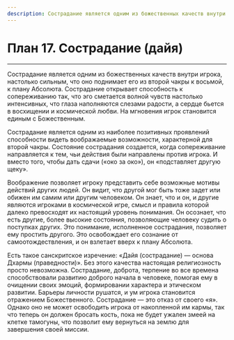 ```yaml
---
description: Сострадание является одним из божественных качеств внутри игрока, настолько сильным, что оно поднимает его из второй чакры к восьмой, к плану Абсолюта.
---
```

# План 17. Сострадание (дайя)


---
Сострадание является одним из божественных качеств внутри игрока, настолько сильным, что оно поднимает его из второй чакры к восьмой, к плану Абсолюта. Сострадание открывает способность к сопереживанию так, что эго сметается волной чувств настолько интенсивных, что глаза наполняются слезами радости, а сердце бьется в восхищении и космической любви. На мгновения игрок становится единым с Божественным. 

Сострадание является одним из наиболее позитивных проявлений способности видеть воображаемые возможности, характерной для второй чакры. Состояние сострадания создается, когда сопереживание направляется к тем, чьи действия были направлены против игрока. И вместо того, чтобы дать сдачи («око за око»), он «подставляет другую щеку». 

Воображение позволяет игроку представить себе возможные мотивы действий других людей. Он видит, что другой мог быть тоже задет или обижен им самим или другим человеком. Он знает, что и он, и другие являются игроками в космической игре, смысл и правила которой далеко превосходят их настоящий уровень понимания. Он осознает, что есть другие, более высокие состояния, позволяющие человеку судить о поступках других. Это понимание, исполненное сострадания, позволяет ему простить другого. Это освобождает его сознание от самоотождествления, и он взлетает вверх к плану Абсолюта. 

Есть такое санскритское изречение: «Дайя (сострадание) — основа Дхармы (праведности)». Без этого качества настоящая религиозность просто невозможна. Сострадание, доброта, терпение во все времена способствовали развитию доброго начала в человеке, помогая ему в очищении своих эмоций, формировании характера и этическом развитии. Барьеры личности рушатся, и ум игрока становится отражением Божественного. Сострадание — это отказ от своего «я». Однако оно не может освободить игрока от накопленной им кармы, так что теперь он должен бросать кость, пока не будет ужален змеей на клетке тамогуны, что позволит ему вернуться на землю для завершения своей миссии.
